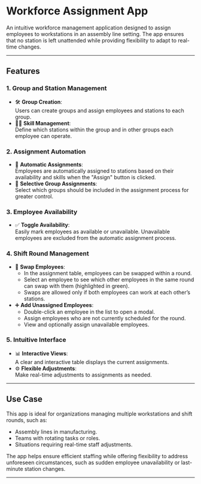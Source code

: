 # Workforce Assignment App  

An intuitive workforce management application designed to assign employees to workstations in an assembly line setting. The app ensures that no station is left unattended while providing flexibility to adapt to real-time changes.  

---

## **Features**  

### **1. Group and Station Management**  
- 🛠️ **Group Creation**:  
  Users can create groups and assign employees and stations to each group.  
- 🧑‍💼 **Skill Management**:  
  Define which stations within the group and in other groups each employee can operate.  

### **2. Assignment Automation**  
- 🤖 **Automatic Assignments**:  
  Employees are automatically assigned to stations based on their availability and skills when the "Assign" button is clicked.  
- 🎯 **Selective Group Assignments**:  
  Select which groups should be included in the assignment process for greater control.  

### **3. Employee Availability**  
- ✅ **Toggle Availability**:  
  Easily mark employees as available or unavailable. Unavailable employees are excluded from the automatic assignment process.  

### **4. Shift Round Management**  
- 🔄 **Swap Employees**:  
  - In the assignment table, employees can be swapped within a round.  
  - Select an employee to see which other employees in the same round can swap with them (highlighted in green).  
  - Swaps are allowed only if both employees can work at each other’s stations.  
- ➕ **Add Unassigned Employees**:  
  - Double-click an employee in the list to open a modal.  
  - Assign employees who are not currently scheduled for the round.  
  - View and optionally assign unavailable employees.  

### **5. Intuitive Interface**  
- 📊 **Interactive Views**:  
  A clear and interactive table displays the current assignments.  
- ⚙️ **Flexible Adjustments**:  
  Make real-time adjustments to assignments as needed.  

---

## **Use Case**  
This app is ideal for organizations managing multiple workstations and shift rounds, such as:  
- Assembly lines in manufacturing.  
- Teams with rotating tasks or roles.  
- Situations requiring real-time staff adjustments.  

The app helps ensure efficient staffing while offering flexibility to address unforeseen circumstances, such as sudden employee unavailability or last-minute station changes.  

---
